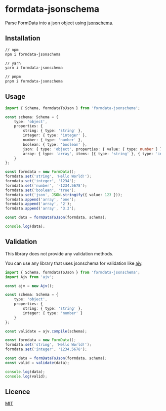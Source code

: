 # formdata-jsonschema

Parse FormData into a json object using [jsonschema](https://json-schema.org/).

## Installation

```bash
// npm
npm i formdata-jsonschema

// yarn
yarn i formdata-jsonschema

// pnpm
pnpm i formdata-jsonschema
```

## Usage

```ts
import { Schema, formdataToJson } from 'formdata-jsonschema';

const schema: Schema = {
	type: 'object',
	properties: {
		string: { type: 'string' },
		integer: { type: 'integer' },
		number: { type: 'number' },
		boolean: { type: 'boolean' },
		json: { type: 'object', properties: { value: { type: number } } },
		array: { type: 'array', items: [{ type: 'string' }, { type: 'integer' }, { type: 'number' }] }
	}
};

const formdata = new FormData();
formdata.set('string', 'Hello World!');
formdata.set('integer', '1234');
formdata.set('number', '-1234.5678');
formdata.set('boolean', 'true');
formdata.set('json', JSON.stringify({ value: 123 }));
formdata.append('array', 'one');
formdata.append('array', '2');
formdata.append('array', '3.3');

const data = formDataToJson(formdata, schema);

console.log(data);
```

## Validation

This library does not provide any validation methods.

You can use any library that uses jsonschema for validation like [ajv](https://github.com/ajv-validator/ajv).

```ts
import { Schema, formdataToJson } from 'formdata-jsonschema';
import Ajv from 'ajv';

const ajv = new Ajv();

const schema: Schema = {
	type: 'object',
	properties: {
		string: { type: 'string' },
		integer: { type: 'number' }
	}
};

const validate = ajv.compile(schema);

const formdata = new FormData();
formdata.set('string', 'Hello World!');
formdata.set('integer', '1234.5678');

const data = formDataToJson(formdata, schema);
const valid = validate(data);

console.log(data);
console.log(valid);
```

## Licence

[MIT](./LICENSE)

